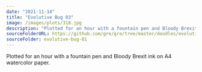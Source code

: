 ```yaml
---
date: "2021-11-14"
title: "Evolutive Bug 03"
image: /images/plots/318.jpg
description: "Plotted for an hour with a fountain pen and Bloody Brexit ink on A4 watercolor paper."
sourceFolderURL: https://github.com/gre/gre/tree/master/doodles/evolutive-bug-01
sourceFolder: evolutive-bug-01
---
```


Plotted for an hour with a fountain pen and Bloody Brexit ink on A4 watercolor paper.
